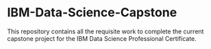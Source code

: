 # IBM-Data-Science-Capstone
This repository contains all the requisite work to complete the current capstone project for the IBM Data Science Professional Certificate.
